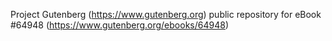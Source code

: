 Project Gutenberg (https://www.gutenberg.org) public repository for
eBook #64948 (https://www.gutenberg.org/ebooks/64948)
